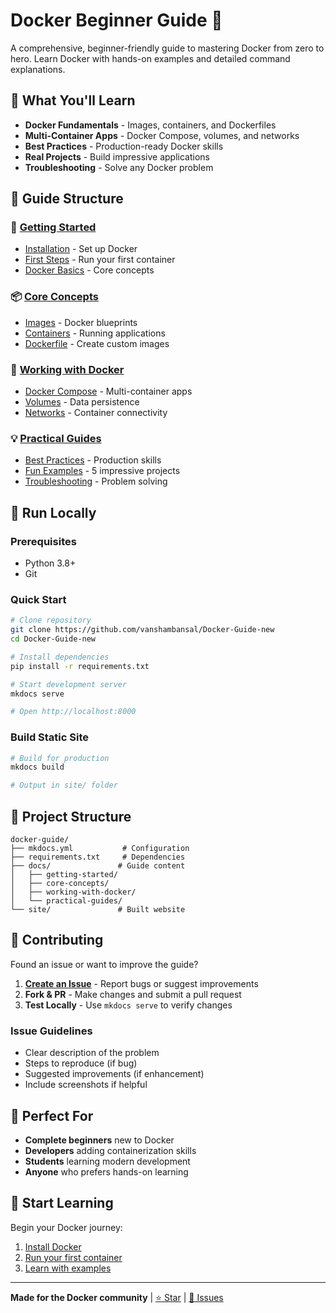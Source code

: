 # Docker Beginner Guide 🐳

A comprehensive, beginner-friendly guide to mastering Docker from zero to hero. Learn Docker with hands-on examples and detailed command explanations.

## 🌟 What You'll Learn

- **Docker Fundamentals** - Images, containers, and Dockerfiles
- **Multi-Container Apps** - Docker Compose, volumes, and networks  
- **Best Practices** - Production-ready Docker skills
- **Real Projects** - Build impressive applications
- **Troubleshooting** - Solve any Docker problem

## 📖 Guide Structure

### 🚀 [Getting Started](docs/getting-started/index.md)
- [Installation](docs/getting-started/installation.md) - Set up Docker
- [First Steps](docs/getting-started/first-steps.md) - Run your first container
- [Docker Basics](docs/getting-started/basics.md) - Core concepts

### 📦 [Core Concepts](docs/core-concepts/index.md)  
- [Images](docs/core-concepts/images.md) - Docker blueprints
- [Containers](docs/core-concepts/containers.md) - Running applications
- [Dockerfile](docs/core-concepts/dockerfile.md) - Create custom images

### 🔧 [Working with Docker](docs/working-with-docker/index.md)
- [Docker Compose](docs/working-with-docker/compose.md) - Multi-container apps
- [Volumes](docs/working-with-docker/volumes.md) - Data persistence
- [Networks](docs/working-with-docker/networks.md) - Container connectivity

### 💡 [Practical Guides](docs/practical-guides/index.md)
- [Best Practices](docs/practical-guides/best-practices.md) - Production skills
- [Fun Examples](docs/practical-guides/fun-examples.md) - 5 impressive projects
- [Troubleshooting](docs/practical-guides/troubleshooting.md) - Problem solving

## 🚀 Run Locally

### Prerequisites
- Python 3.8+
- Git

### Quick Start

```bash
# Clone repository
git clone https://github.com/vanshambansal/Docker-Guide-new
cd Docker-Guide-new

# Install dependencies
pip install -r requirements.txt

# Start development server
mkdocs serve

# Open http://localhost:8000
```

### Build Static Site

```bash
# Build for production
mkdocs build

# Output in site/ folder
```

## 📁 Project Structure

```
docker-guide/
├── mkdocs.yml           # Configuration
├── requirements.txt     # Dependencies
├── docs/               # Guide content
│   ├── getting-started/
│   ├── core-concepts/
│   ├── working-with-docker/
│   └── practical-guides/
└── site/               # Built website
```

## 🤝 Contributing

Found an issue or want to improve the guide?

1. **[Create an Issue](https://github.com/vanshambansal/Docker-Guide-new/issues)** - Report bugs or suggest improvements
2. **Fork & PR** - Make changes and submit a pull request
3. **Test Locally** - Use `mkdocs serve` to verify changes

### Issue Guidelines
- Clear description of the problem
- Steps to reproduce (if bug)
- Suggested improvements (if enhancement)
- Include screenshots if helpful

## 🎯 Perfect For

- **Complete beginners** new to Docker
- **Developers** adding containerization skills
- **Students** learning modern development
- **Anyone** who prefers hands-on learning

## 🚀 Start Learning

Begin your Docker journey:
1. [Install Docker](docs/getting-started/installation.md)
2. [Run your first container](docs/getting-started/first-steps.md)
3. [Learn with examples](docs/practical-guides/fun-examples.md)

---

**Made for the Docker community** | [⭐ Star](https://github.com/vanshambansal/Docker-Guide-new) | [🐛 Issues](https://github.com/vanshambansal/Docker-Guide-new/issues)